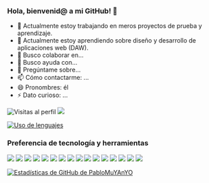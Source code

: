 ### Hola, bienvenid@ a mi GitHub! 👋

- 🔭 Actualmente estoy trabajando en meros proyectos de prueba y aprendizaje.
- 🌱 Actualmente estoy aprendiendo sobre diseño y desarrollo de aplicaciones web (DAW). 
- 👯 Busco colaborar en...
- 🤔 Busco ayuda con...
- 💬 Pregúntame sobre...
- 📫 Cómo contactarme: ...
- 😄 Pronombres: él
- ⚡ Dato curioso: ...


![Visitas al perfil](https://gpvc.arturio.dev/PabloMuYAnYO)  <img src="https://img.shields.io/github/followers/PabloMuYAnYO?label=Follow" style=" float:left, margin-right:10px" />

[![Uso de lenguajes](https://github-readme-stats.vercel.app/api/top-langs/?username=PabloMuYAnYO&langs_count=8)](https://github.com/PabloMuYAnYO/github-readme-stats)

### Preferencia de tecnología y herramientas

<img src = "https://img.shields.io/badge/-HTML5-E34F26?style=flat&logo=html5&logoColor=white"> <img src = "https://img.shields.io/badge/-CSS3-1572B6?style=flat&logo=css3&logoColor=white">
<img src="https://img.shields.io/badge/-Bootstrap-563D7C?style=flat&logo=bootstrap&logoColor=white">
<img src="https://img.shields.io/badge/tailwindcss-%2338B2AC.svg?style=flat&logo=tailwind-css&logoColor=white">
<img src="https://img.shields.io/badge/-Sass-cc6699?style=flat&logo=sass&logoColor=ffffff">
<img src="https://img.shields.io/badge/-JavaScript-eed718?style=flat&logo=javascript&logoColor=ffffff">
<img src="https://img.shields.io/badge/vuejs-%2335495e.svg?style=flat&logo=vuedotjs&logoColor=%234FC08D">
<img src="https://img.shields.io/badge/-Node.js-3C873A?style=flat&logo=Node.js&logoColor=white">
<img src="https://img.shields.io/badge/-Express.js-787878?style=flat">
<img src="http://img.shields.io/badge/-Git-F1502F?style=flat&logo=git&logoColor=FFFFFF">
<img src="http://img.shields.io/badge/-Github-000000?style=flat&logo=github&logoColor=FFFFFF">
<img src="https://img.shields.io/badge/-MongoDB-4DB33D?style=flat&logo=mongodb&logoColor=FFFFFF">
<img src="https://img.shields.io/badge/-MySQL-F29111?style=flat&logo=mysql&logoColor=FFFFFF">
<img src="https://img.shields.io/badge/WordPress-%23117AC9.svg?flat&logo=WordPress&logoColor=white">
<img src="https://img.shields.io/badge/Blogger-FF5722?style=flat&logo=blogger&logoColor=white">
<img src="http://img.shields.io/badge/-VS%20Code-007ACC?style=flat&logo=visual%20studio%20code&logoColor=white">


[![Estadísticas de GitHub de PabloMuYAnYO](https://github-readme-stats.vercel.app/api?username=PabloMuYAnYO)](https://github.com/PabloMuYAnYO/github-readme-stats)
